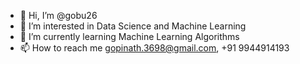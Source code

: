 - 👋 Hi, I’m @gobu26
- 👀 I’m interested in Data Science and Machine Learning
- 🌱 I’m currently learning Machine Learning Algorithms
- 📫 How to reach me gopinath.3698@gmail.com, +91 9944914193

<!---
gobu26/gobu26 is a ✨ special ✨ repository because its `README.md` (this file) appears on your GitHub profile.
You can click the Preview link to take a look at your changes.
--->
